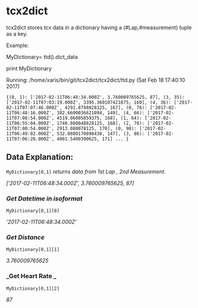 # tcx2dict

tcx2dict stores tcx data in a dictionary having a (#Lap,#measurement) tuple as a key.

Example:


MyDictionary= ttd().dict_data

print MyDictionary


Running: /home/xaris/bin/git/tcx2dict/tcx2dict/ttd.py (Sat Feb 18 17:40:10 2017)

`{(0, 1): ['2017-02-11T06:48:34.000Z', 3.760009765625, 87], (3, 35): ['2017-02-11T07:03:19.000Z', 3395.360107421875, 160], (4, 36): ['2017-02-11T07:07:46.000Z', 4291.8798828125, 167], (0, 76): ['2017-02-11T06:48:16.000Z', 382.6600036621094, 149], (4, 66): ['2017-02-11T07:08:54.000Z', 4519.06005859375, 168], (1, 64): ['2017-02-11T06:55:04.000Z', 1740.800048828125, 168], (2, 78): ['2017-02-11T07:00:54.000Z', 2913.080078125, 170], (0, 98): ['2017-02-11T06:49:02.000Z', 532.0800170898438, 147], (3, 86): ['2017-02-11T07:06:20.000Z', 4001.5400390625, 171]
...
}`


## Data Explanation:

`MyDictionary[0,1]` _returns data from 1st Lap , 2nd Measurement._

_['2017-02-11T06:48:34.000Z', 3.760009765625, 87]_

### _Get Datetime in isoformat_
`MyDictionary[0,1][0]`

_'2017-02-11T06:48:34.000Z'_

### _Get Distance_
`MyDictionary[0,1][1]`

_3.760009765625_

### _Get Heart Rate _
`MyDictionary[0,1][2]`

_87_

